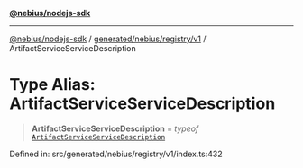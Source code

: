[**@nebius/nodejs-sdk**](../../../../../README.md)

---

[@nebius/nodejs-sdk](../../../../../README.md) / [generated/nebius/registry/v1](../README.md) / ArtifactServiceServiceDescription

# Type Alias: ArtifactServiceServiceDescription

> **ArtifactServiceServiceDescription** = _typeof_ [`ArtifactServiceServiceDescription`](../variables/ArtifactServiceServiceDescription.md)

Defined in: src/generated/nebius/registry/v1/index.ts:432
